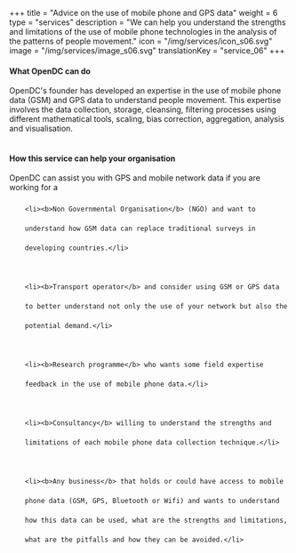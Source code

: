 +++
title = "Advice on the use of mobile phone and GPS data"
weight = 6
type = "services"
description = "We can help you understand the strengths and limitations of the use of mobile phone technologies in the analysis of the patterns of people movement."
icon = "/img/services/icon_s06.svg"
image = "/img/services/image_s06.svg"
translationKey = "service_06"
+++

#### What OpenDC can do
OpenDC's founder has developed an expertise in the use of mobile phone data (GSM) and GPS data to understand people movement. This expertise involves the data collection, storage, cleansing, filtering processes using different mathematical tools, scaling, bias correction, aggregation, analysis and visualisation.
<br></br>

#### How this service can help your organisation
OpenDC can assist you with GPS and mobile network data if you are working for a

<ul style="list-style-type:disc; padding-left:2em; line-height:250%;">

	<li><b>Non Governmental Organisation</b> (NGO) and want to understand how GSM data can replace traditional surveys in developing countries.</li>
	
	<li><b>Transport operator</b> and consider using GSM or GPS data to better understand not only the use of your network but also the potential demand.</li>
	
	<li><b>Research programme</b> who wants some field expertise feedback in the use of mobile phone data.</li>
	
	<li><b>Consultancy</b> willing to understand the strengths and limitations of each mobile phone data collection technique.</li>
	
	<li><b>Any business</b> that holds or could have access to mobile phone data (GSM, GPS, Bluetooth or Wifi) and wants to understand how this data can be used, what are the strengths and limitations, what are the pitfalls and how they can be avoided.</li>
	
</ul>
